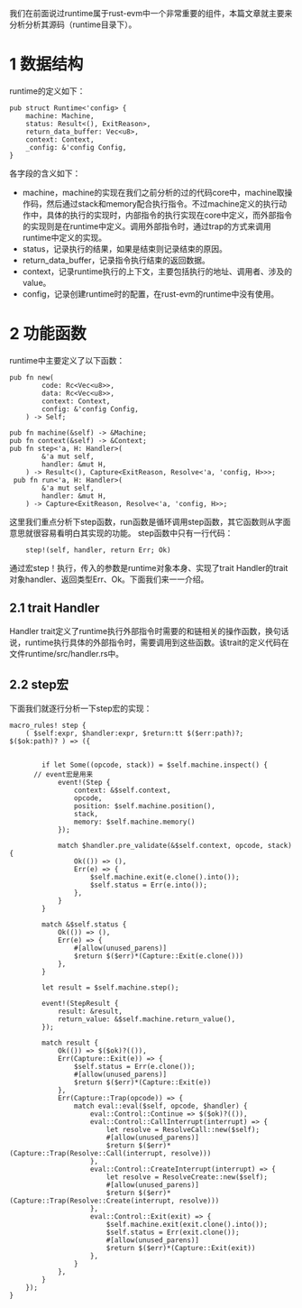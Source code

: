 我们在前面说过runtime属于rust-evm中一个非常重要的组件，本篇文章就主要来分析分析其源码（runtime目录下）。

# 1 数据结构
runtime的定义如下：
```
pub struct Runtime<'config> {
	machine: Machine,
	status: Result<(), ExitReason>,
	return_data_buffer: Vec<u8>,
	context: Context,
	_config: &'config Config,
}
```
各字段的含义如下：
* machine，machine的实现在我们之前分析的过的代码core中，machine取操作码，然后通过stack和memory配合执行指令。不过machine定义的执行动作中，具体的执行的实现时，内部指令的执行实现在core中定义，而外部指令的实现则是在runtime中定义。调用外部指令时，通过trap的方式来调用runtime中定义的实现。
* status，记录执行的结果，如果是结束则记录结束的原因。
* return_data_buffer，记录指令执行结束的返回数据。
* context，记录runtime执行的上下文，主要包括执行的地址、调用者、涉及的value。
* config，记录创建runtime时的配置，在rust-evm的runtime中没有使用。

# 2 功能函数
runtime中主要定义了以下函数：
```
pub fn new(
		code: Rc<Vec<u8>>,
		data: Rc<Vec<u8>>,
		context: Context,
		config: &'config Config,
	) -> Self;
  
pub fn machine(&self) -> &Machine;
pub fn context(&self) -> &Context;
pub fn step<'a, H: Handler>(
		&'a mut self,
		handler: &mut H,
	) -> Result<(), Capture<ExitReason, Resolve<'a, 'config, H>>>;
 pub fn run<'a, H: Handler>(
		&'a mut self,
		handler: &mut H,
	) -> Capture<ExitReason, Resolve<'a, 'config, H>>;
```
这里我们重点分析下step函数，run函数是循环调用step函数，其它函数则从字面意思就很容易看明白其实现的功能。
step函数中只有一行代码：
```
	step!(self, handler, return Err; Ok)
```
通过宏step！执行，传入的参数是runtime对象本身、实现了trait Handler的trait对象handler、返回类型Err、Ok。下面我们来一一介绍。

## 2.1 trait Handler
Handler trait定义了runtime执行外部指令时需要的和链相关的操作函数，换句话说，runtime执行具体的外部指令时，需要调用到这些函数。该trait的定义代码在文件runtime/src/handler.rs中。

## 2.2 step宏
下面我们就逐行分析一下step宏的实现：
```
macro_rules! step {
	( $self:expr, $handler:expr, $return:tt $($err:path)?; $($ok:path)? ) => ({
    
    
		if let Some((opcode, stack)) = $self.machine.inspect() {
      // event宏是用来
			event!(Step {
				context: &$self.context,
				opcode,
				position: $self.machine.position(),
				stack,
				memory: $self.machine.memory()
			});

			match $handler.pre_validate(&$self.context, opcode, stack) {
				Ok(()) => (),
				Err(e) => {
					$self.machine.exit(e.clone().into());
					$self.status = Err(e.into());
				},
			}
		}

		match &$self.status {
			Ok(()) => (),
			Err(e) => {
				#[allow(unused_parens)]
				$return $($err)*(Capture::Exit(e.clone()))
			},
		}

		let result = $self.machine.step();

		event!(StepResult {
			result: &result,
			return_value: &$self.machine.return_value(),
		});

		match result {
			Ok(()) => $($ok)?(()),
			Err(Capture::Exit(e)) => {
				$self.status = Err(e.clone());
				#[allow(unused_parens)]
				$return $($err)*(Capture::Exit(e))
			},
			Err(Capture::Trap(opcode)) => {
				match eval::eval($self, opcode, $handler) {
					eval::Control::Continue => $($ok)?(()),
					eval::Control::CallInterrupt(interrupt) => {
						let resolve = ResolveCall::new($self);
						#[allow(unused_parens)]
						$return $($err)*(Capture::Trap(Resolve::Call(interrupt, resolve)))
					},
					eval::Control::CreateInterrupt(interrupt) => {
						let resolve = ResolveCreate::new($self);
						#[allow(unused_parens)]
						$return $($err)*(Capture::Trap(Resolve::Create(interrupt, resolve)))
					},
					eval::Control::Exit(exit) => {
						$self.machine.exit(exit.clone().into());
						$self.status = Err(exit.clone());
						#[allow(unused_parens)]
						$return $($err)*(Capture::Exit(exit))
					},
				}
			},
		}
	});
}
```




